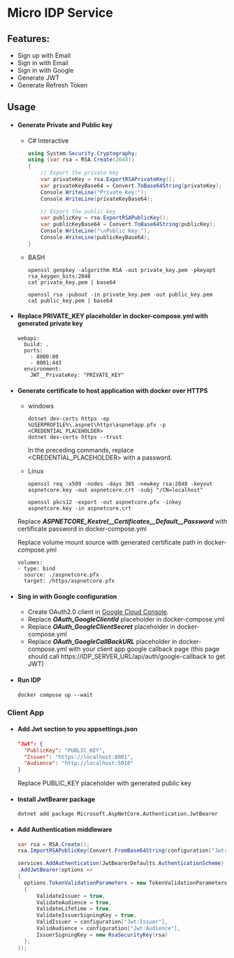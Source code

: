 # Micro IDP Service

## Features:

- Sign up with Email
- Sign in with Email
- Sign in with Google
- Generate JWT
- Generate Refresh Token

## Usage

- #### Generate Private and Public key

  - C# Interactive

    ```C#
    using System.Security.Cryptography;
    using (var rsa = RSA.Create(2048))
    {
    	// Export the private key
    	var privateKey = rsa.ExportRSAPrivateKey();
    	var privateKeyBase64 = Convert.ToBase64String(privateKey);
    	Console.WriteLine("Private Key:");
    	Console.WriteLine(privateKeyBase64);

    	// Export the public key
    	var publicKey = rsa.ExportRSAPublicKey();
    	var publicKeyBase64 = Convert.ToBase64String(publicKey);
    	Console.WriteLine("\nPublic Key:");
    	Console.WriteLine(publicKeyBase64);
    }
    ```

  - BASH

    ```SHELL
    openssl genpkey -algorithm RSA -out private_key.pem -pkeyopt rsa_keygen_bits:2048
    cat private_key.pem | base64

    openssl rsa -pubout -in private_key.pem -out public_key.pem
    cat public_key.pem | base64
    ```

- #### Replace PRIVATE_KEY placeholder in docker-compose.yml with generated private key

  ```YML
  webapi:
    build: .
    ports:
      - 8000:80
      - 8001:443
    environment:
      JWT__PrivateKey: "PRIVATE_KEY"
  ```

- #### Generate certificate to host application with docker over HTTPS

  - windows

    ```SHELL
    dotnet dev-certs https -ep %USERPROFILE%\.aspnet\https\aspnetapp.pfx -p <CREDENTIAL_PLACEHOLDER>
    dotnet dev-certs https --trust
    ```

    In the preceding commands, replace <CREDENTIAL_PLACEHOLDER> with a password.

  - Linux

    ```SHELL
    openssl req -x509 -nodes -days 365 -newkey rsa:2048 -keyout aspnetcore.key -out aspnetcore.crt -subj "/CN=localhost"
    ```

    ```SHELL
    openssl pkcs12 -export -out aspnetcore.pfx -inkey aspnetcore.key -in aspnetcore.crt
    ```

  Replace **_ASPNETCORE_Kestrel\_\_Certificates\_\_Default\_\_Password_** with certificate password in docker-compose.yml

  Replace volume mount source with generated certificate path in docker-compose.yml

  ```YML
  volumes:
  - type: bind
    source: ./aspnetcore.pfx
    target: /https/aspnetcore.pfx
  ```

- #### Sing in with Google configuration

  - Create OAuth2.0 client in [Google Cloud Console](https://console.cloud.google.com).
  - Replace **_OAuth_GoogleClientId_** placeholder in docker-compose.yml
  - Replace **_OAuth_GoogleClientSecret_** placeholder in docker-compose.yml
  - Replace **_OAuth_GoogleCallBackURL_** placeholder in docker-compose.yml with your client app google callback page (this page should call https://IDP_SERVER_URL/api/auth/google-callback to get JWT)

- #### Run IDP

  ```SHELL
  docker compose up --wait
  ```

### Client App

- #### Add Jwt section to you appsettings.json

  ```JSON
  "Jwt": {
  	"PublicKey": "PUBLIC_KEY",
  	"Issuer": "https://localhost:8001",
  	"Audience": "http://localhost:5010"
  }
  ```

  Replace PUBLIC_KEY placeholder with generated public key

- #### Install JwtBearer package
  ```SHELL
  dotnet add package Microsoft.AspNetCore.Authentication.JwtBearer
  ```
- #### Add Authentication middleware

  ```C#
  var rsa = RSA.Create();
  rsa.ImportRSAPublicKey(Convert.FromBase64String(configuration["Jwt:PublicKey"] ?? ""), out _);

  services.AddAuthentication(JwtBearerDefaults.AuthenticationScheme)
  .AddJwtBearer(options =>
  {
  	options.TokenValidationParameters = new TokenValidationParameters
  	{
  		ValidateIssuer = true,
  		ValidateAudience = true,
  		ValidateLifetime = true,
  		ValidateIssuerSigningKey = true,
  		ValidIssuer = configuration["Jwt:Issuer"],
  		ValidAudience = configuration["Jwt:Audience"],
  		IssuerSigningKey = new RsaSecurityKey(rsa)
  	};
  });
  ```
